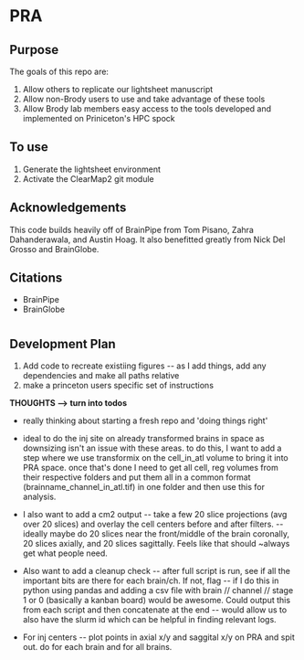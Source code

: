 # PRA

## Purpose
The goals of this repo are:
1. Allow others to replicate our lightsheet manuscript
2. Allow non-Brody users to use and take advantage of these tools
3. Allow Brody lab members easy access to the tools developed and implemented on Priniceton's HPC spock

## To use
1. Generate the lightsheet environment
2. Activate the ClearMap2 git module

## Acknowledgements
This code builds heavily off of BrainPipe from Tom Pisano, Zahra Dahanderawala, and Austin Hoag. It also benefitted greatly from Nick Del Grosso and BrainGlobe.

## Citations
- BrainPipe
- BrainGlobe

# #######################
## Development Plan
1. Add code to recreate existiing figures -- as I add things, add any dependencies and make all paths relative
2. make a princeton users specific set of instructions



**THOUGHTS --> turn into todos**   
- really thinking about starting a fresh repo and 'doing things right'

- ideal to do the inj site on already transformed brains in space as downsizing isn't an issue with these areas. to do this, I want to add a step where we use transformix on the cell_in_atl volume to bring it into PRA space. once that's done I need to get all cell, reg volumes from their respective folders and put them all in a common format (brainname_channel_in_atl.tif) in one folder and then use this for analysis.

- I also want to add a cm2 output -- take a few 20 slice projections (avg over 20 slices) and overlay the cell centers before and after filters. -- ideally maybe do 20 slices near the front/middle of the brain coronally, 20 slices axially, and 20 slices sagittally. Feels like that should ~always get what people need.

- Also want to add a cleanup check -- after full script is run, see if all the important bits are there for each brain/ch. If not, flag -- if I do this in python using pandas and adding a csv file with brain // channel // stage 1 or 0 (basically a kanban board) would be awesome. Could output this from each script and then concatenate at the end -- would allow us to also have the slurm id which can be helpful in finding relevant logs.

- For inj centers -- plot points in axial x/y and saggital x/y on PRA and spit out. do for each brain and for all brains.
